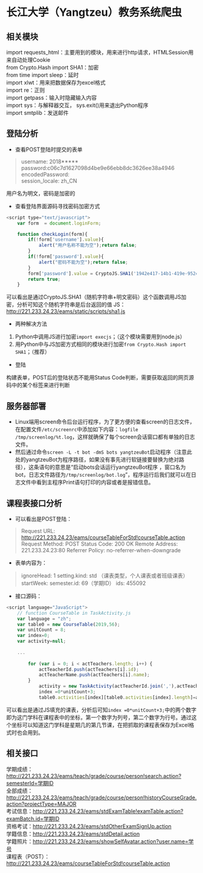 # 长江大学（Yangtzeu）教务系统爬虫
## 相关模块
import requests_html：主要用到的模块，用来进行http请求，HTMLSession用来自动处理Cookie  
from Crypto.Hash import SHA1：加密  
from time import sleep：延时  
import xlwt：用来把数据保存为excel格式  
import re：正则  
import getpass：输入时隐藏输入内容  
import sys：与解释器交互， sys.exit()用来退出Python程序  
import smtplib：发送邮件
## 登陆分析

 - 查看POST登陆时提交的表单

> username: 2018*****
password:c06c7d1627098d4be9e66ebb8dc3626ee38a4946
encodedPassword:  
session_locale: zh_CN

用户名为明文，密码是加密的

 - 查看登陆界面源码寻找密码加密方式
```javascript
<script type="text/javascript">
	var form  = document.loginForm;

	function checkLogin(form){
		if(!form['username'].value){
			alert("用户名称不能为空");return false;
		}
		if(!form['password'].value){
			alert("密码不能为空");return false;
		}
    	form['password'].value = CryptoJS.SHA1('1942e417-14b1-419e-9524-124448de3966-' + form['password'].value);
		return true;
	}
```
可以看出是通过CryptoJS.SHA1（随机字符串+明文密码）这个函数调用JS加密，分析可知这个随机字符串是后台返回的值
JS：http://221.233.24.23/eams/static/scripts/sha1.js
 - 两种解决方法
 1. Python中调用JS进行加密`import execjs`；（这个模块需要用到node.js）
 2. 用Python中与JS加密方式相同的模块进行加密`from Crypto.Hash import SHA1`；（推荐）
- 登陆

构建表单，POST后的登陆状态不能用Status Code判断，需要获取返回的网页源码中的某个标签来进行判断
## 服务器部署
 - Linux端用screen命令后台运行程序，为了更方便的查看screen的日志文件，在配置文件`/etc/screenrc`中添加如下内容：`logfile /tmp/screenlog/%t.log`，这样就确保了每个screen会话窗口都有单独的日志文件。
 - 然后通过命令`screen -L -t bot -dmS bots yangtzeuBot`启动程序（注意此处的yangtzeuBot为程序路径，如果没有事先进行软链接要替换为绝对路径），这条语句的意思是“启动bots会话运行yangtzeuBot程序 ，窗口名为bot，日志文件路径为`/tmp/screenlog/bot.log`”，程序运行后我们就可以在日志文件中看到主程序Print语句打印的内容或者是报错信息。
## 课程表接口分析
 - 可以看出是POST登陆：
 > Request URL: http://221.233.24.23/eams/courseTableForStd!courseTable.action
Request Method: POST
Status Code: 200 OK
Remote Address: 221.233.24.23:80
Referrer Policy: no-referrer-when-downgrade
 - 表单内容为：
> ignoreHead: 1
setting.kind: std （课表类型，个人课表或者班级课表）
startWeek: 
semester.id: 69（学期ID）
ids: 455092
- 接口源码：
```javascript
<script language="JavaScript">
	// function CourseTable in TaskActivity.js
	var language = "zh";
	var table0 = new CourseTable(2019,56);
	var unitCount = 8;
	var index=0;
	var activity=null;
	
	...
	
		for (var i = 0; i < actTeachers.length; i++) {
			actTeacherId.push(actTeachers[i].id);
			actTeacherName.push(actTeachers[i].name);
		}
			activity = new TaskActivity(actTeacherId.join(','),actTeacherName.join(','),"112007(437468)","数值分析(437468)","114","东13-D-225c","01111111111111111110000000000000000000000000000000000",null,null,assistantName,"","");
			index =0*unitCount+3;
			table0.activities[index][table0.activities[index].length]=activity;
```
可以看出是通过JS填充的课表，分析后可知`index =0*unitCount+3;`中的两个数字即为这门学科在课程表中的坐标，第一个数字为列号，第二个数字为行号。通过这个坐标可以知道这门学科是星期几的第几节课，在把抓取的课程表保存为Excel格式时也会用到。
## 相关接口
学期成绩：http://221.233.24.23/eams/teach/grade/course/person!search.action?semesterId=学期ID  
全部成绩：http://221.233.24.23/eams/teach/grade/course/person!historyCourseGrade.action?projectType=MAJOR  
考试信息：http://221.233.24.23/eams/stdExamTable!examTable.action?examBatch.id=学期ID  
资格考试：http://221.233.24.23/eams/stdOtherExamSignUp.action  
学籍信息：http://221.233.24.23/eams/stdDetail.action  
学籍照片：http://221.233.24.23/eams/showSelfAvatar.action?user.name=学号  
课程表（POST）：http://221.233.24.23/eams/courseTableForStd!courseTable.action  
